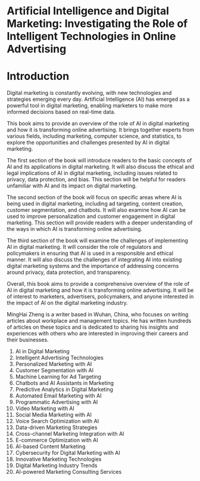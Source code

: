 # Artificial Intelligence and Digital Marketing: Investigating the Role of Intelligent Technologies in Online Advertising

# Introduction

Digital marketing is constantly evolving, with new technologies and strategies emerging every day. Artificial Intelligence (AI) has emerged as a powerful tool in digital marketing, enabling marketers to make more informed decisions based on real-time data.

This book aims to provide an overview of the role of AI in digital marketing and how it is transforming online advertising. It brings together experts from various fields, including marketing, computer science, and statistics, to explore the opportunities and challenges presented by AI in digital marketing.

The first section of the book will introduce readers to the basic concepts of AI and its applications in digital marketing. It will also discuss the ethical and legal implications of AI in digital marketing, including issues related to privacy, data protection, and bias. This section will be helpful for readers unfamiliar with AI and its impact on digital marketing.

The second section of the book will focus on specific areas where AI is being used in digital marketing, including ad targeting, content creation, customer segmentation, and chatbots. It will also examine how AI can be used to improve personalization and customer engagement in digital marketing. This section will provide readers with a deeper understanding of the ways in which AI is transforming online advertising.

The third section of the book will examine the challenges of implementing AI in digital marketing. It will consider the role of regulators and policymakers in ensuring that AI is used in a responsible and ethical manner. It will also discuss the challenges of integrating AI into existing digital marketing systems and the importance of addressing concerns around privacy, data protection, and transparency.

Overall, this book aims to provide a comprehensive overview of the role of AI in digital marketing and how it is transforming online advertising. It will be of interest to marketers, advertisers, policymakers, and anyone interested in the impact of AI on the digital marketing industry.

MingHai Zheng is a writer based in Wuhan, China, who focuses on writing articles about workplace and management topics. He has written hundreds of articles on these topics and is dedicated to sharing his insights and experiences with others who are interested in improving their careers and their businesses.



1. AI in Digital Marketing
2. Intelligent Advertising Technologies
3. Personalized Marketing with AI
4. Customer Segmentation with AI
5. Machine Learning for Ad Targeting
6. Chatbots and AI Assistants in Marketing
7. Predictive Analytics in Digital Marketing
8. Automated Email Marketing with AI
9. Programmatic Advertising with AI
10. Video Marketing with AI
11. Social Media Marketing with AI
12. Voice Search Optimization with AI
13. Data-driven Marketing Strategies
14. Cross-channel Marketing Integration with AI
15. E-commerce Optimization with AI
16. AI-based Content Marketing
17. Cybersecurity for Digital Marketing with AI
18. Innovative Marketing Technologies
19. Digital Marketing Industry Trends
20. AI-powered Marketing Consulting Services


